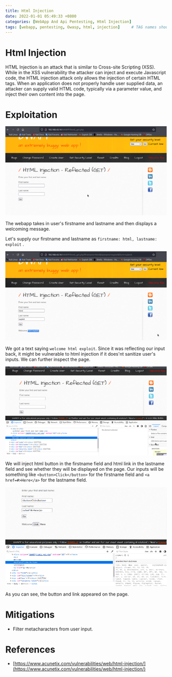 ```yaml
---
title: Html Injection
date: 2022-01-01 05:49:33 +0800
categories: [WebApp And Api Pentesting, Html Injection]
tags: [webapp, pentesting, Owasp, html, injection]     # TAG names should always be lowercase
---
```


# Html Injection

HTML Injection is an attack that is similar to Cross-site Scripting (XSS). While in the XSS vulnerability the attacker can inject and execute Javascript code, the HTML injection attack only allows the injection of certain HTML tags. When an application does not properly handle user supplied data, an attacker can supply valid HTML code, typically via a parameter value, and inject their own content into the page.

# Exploitation

![html](https://raw.githubusercontent.com/cyberkhalid/cyberkhalid.github.io/main/assets/img/ipentest/htmli1.png)

The webapp takes in user's firstname and lastname and then displays a welcoming message.

Let's supply our firstname and lastname as `firstname: html, lastname: exploit` .

![html](https://raw.githubusercontent.com/cyberkhalid/cyberkhalid.github.io/main/assets/img/ipentest/htmli.png)

We got a text saying `welcome html exploit`. Since it was reflecting our input back, it might be vulnerable to html injection if it does'nt sanitize user's inputs. We can further inspect the page.

![html](https://raw.githubusercontent.com/cyberkhalid/cyberkhalid.github.io/main/assets/img/ipentest/htmli3.png)

We will inject html button in the firstname field and html link in the lastname field and see whether they will be displayed on the page. Our inputs will be something like `<button>Click</button>` for the firstname field and `<a href=#>Here</a>` for the lastname field.

![html](https://raw.githubusercontent.com/cyberkhalid/cyberkhalid.github.io/main/assets/img/ipentest/htmli4.png)

As you can see, the button and link appeared on the page.

# Mitigations

- Filter metacharacters from user input.

# References

- [https://www.acunetix.com/vulnerabilities/web/html-injection/](https://www.acunetix.com/vulnerabilities/web/html-injection/)
